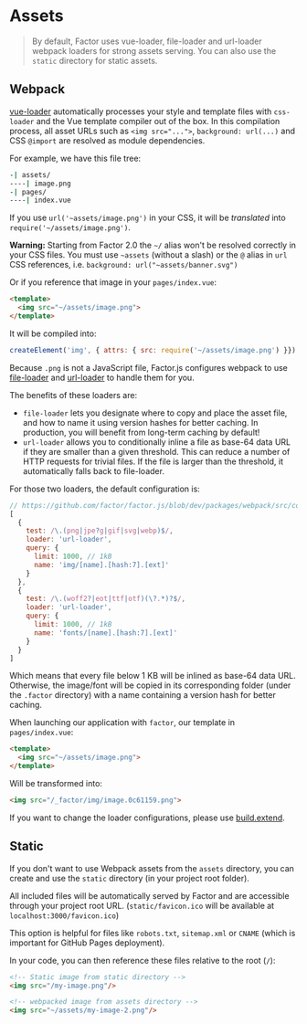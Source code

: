 # Assets

> By default, Factor uses vue-loader, file-loader and url-loader webpack loaders for strong assets serving. You can also use the `static` directory for static assets.

## Webpack

[vue-loader](http://vue-loader.vuejs.org/) automatically processes your style and template files with `css-loader` and the Vue template compiler out of the box.
In this compilation process, all asset URLs such as `<img src="...">`, `background: url(...)` and CSS `@import` are resolved as module dependencies.

For example, we have this file tree:

```bash
-| assets/
----| image.png
-| pages/
----| index.vue
```

If you use `url('~assets/image.png')` in your CSS, it will be *translated* into `require('~/assets/image.png')`.

<div class="alert">

**Warning:** Starting from Factor 2.0 the `~/` alias won't be resolved correctly in your CSS files.
You must use `~assets` (without a slash) or the `@` alias in `url` CSS references, i.e. `background: url("~assets/banner.svg")`

</div>


Or if you reference that image in your `pages/index.vue`:

```html
<template>
  <img src="~/assets/image.png">
</template>
```

It will be compiled into:

```js
createElement('img', { attrs: { src: require('~/assets/image.png') }})
```

Because `.png` is not a JavaScript file, Factor.js configures webpack to use [file-loader](https://github.com/webpack/file-loader) and [url-loader](https://github.com/webpack/url-loader) to handle them for you.

The benefits of these loaders are:

- `file-loader` lets you designate where to copy and place the asset file, and how to name it using version hashes for better caching. In production, you will benefit from long-term caching by default!
- `url-loader` allows you to conditionally inline a file as base-64 data URL if they are smaller than a given threshold. This can reduce a number of HTTP requests for trivial files. If the file is larger than the threshold, it automatically falls back to file-loader.

For those two loaders, the default configuration is:

```js
// https://github.com/factor/factor.js/blob/dev/packages/webpack/src/config/base.js#L297-L316
[
  {
    test: /\.(png|jpe?g|gif|svg|webp)$/,
    loader: 'url-loader',
    query: {
      limit: 1000, // 1kB
      name: 'img/[name].[hash:7].[ext]'
    }
  },
  {
    test: /\.(woff2?|eot|ttf|otf)(\?.*)?$/,
    loader: 'url-loader',
    query: {
      limit: 1000, // 1kB
      name: 'fonts/[name].[hash:7].[ext]'
    }
  }
]
```

Which means that every file below 1 KB will be inlined as base-64 data URL.
Otherwise, the image/font will be copied in its corresponding folder (under the `.factor` directory)
with a name containing a version hash for better caching.

When launching our application with `factor`, our template in `pages/index.vue`:

```html
<template>
  <img src="~/assets/image.png">
</template>
```

Will be transformed into:

```html
<img src="/_factor/img/image.0c61159.png">
```

If you want to change the loader configurations, please use [build.extend](/api/configuration-build#extend).


## Static

If you don't want to use Webpack assets from the `assets` directory, you can create and use the `static` directory (in your project root folder).

All included files will be automatically served by Factor and are accessible through your project root URL. (`static/favicon.ico` will be available at `localhost:3000/favicon.ico`)

This option is helpful for files like `robots.txt`, `sitemap.xml` or `CNAME` (which is important for GitHub Pages deployment).

In your code, you can then reference these files relative to the root (`/`):

```html
<!-- Static image from static directory -->
<img src="/my-image.png"/>

<!-- webpacked image from assets directory -->
<img src="~/assets/my-image-2.png"/>
```